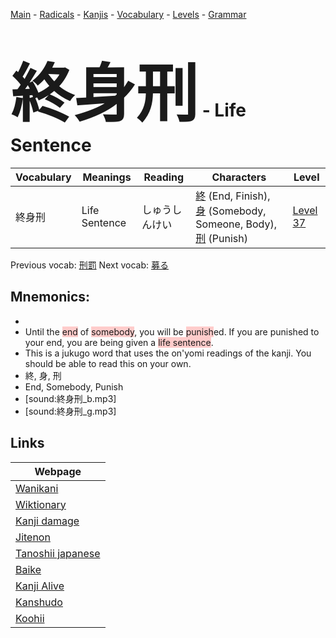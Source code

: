 <style> bigfont {font-size: 100px}</style>
[Main](../README.md) -
[Radicals](../radicals.md) -
[Kanjis](../kanjis.md) -
[Vocabulary](../vocabulary.md) -
[Levels](../levels.md) -
[Grammar](../grammar.md)
# <bigfont> 終身刑</bigfont> - Life Sentence 

| Vocabulary | Meanings | Reading | Characters | Level |
| --- | --- | --- | --- | --- |
| 終身刑 | Life Sentence | しゅうしんけい |  [終](../kanjis/終.md) (End, Finish), [身](../kanjis/身.md) (Somebody, Someone, Body), [刑](../kanjis/刑.md) (Punish) | [Level 37](../levels/wk_level37.md) |

Previous vocab: [刑罰](刑罰.md) Next vocab: [募る](募る.md) 

## Mnemonics:

* 
* Until the <span style="background-color:#ffcccb"> end</span> of <span style="background-color:#ffcccb"> somebody</span>, you will be <span style="background-color:#ffcccb"> punish</span>ed. If you are punished to your end, you are being given a <span style="background-color:#ffcccb"> life sentence</span>.
* This is a jukugo word that uses the on'yomi readings of the kanji. You should be able to read this on your own.
* 終, 身, 刑
* End, Somebody, Punish
* [sound:終身刑_b.mp3]
* [sound:終身刑_g.mp3]


## Links 

| Webpage |
| --- |
| [Wanikani          ](https://www.wanikani.com/kanji/終身刑) |
| [Wiktionary        ](https://en.wiktionary.org/wiki/終身刑) |
| [Kanji damage      ](http://www.kanjidamage.com/kanji/search?utf8=✓&q=終身刑) |
| [Jitenon           ](https://jitenon.com/kanji/終身刑) |
| [Tanoshii japanese ](https://www.tanoshiijapanese.com/dictionary/kanji.cfm?k=終身刑) |
| [Baike             ](https://baike.baidu.com/item/終身刑) |
| [Kanji Alive       ](https://app.kanjialive.com/終身刑) |
| [Kanshudo          ](https://www.kanshudo.com/searchmn?q=終身刑) |
| [Koohii            ](https://kanji.koohii.com/study/kanji/終身刑) |
